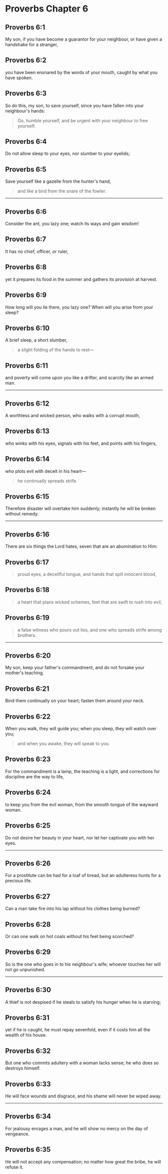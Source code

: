 # Proverbs Chapter 6

## Proverbs 6:1

My son, if you have become a guarantor for your neighbour, or have given a handshake for a stranger,

## Proverbs 6:2

you have been ensnared by the words of your mouth, caught by what you have spoken.

## Proverbs 6:3

So do this, my son, to save yourself, since you have fallen into your neighbour's hands:

> Go, humble yourself, and be urgent with your neighbour to free yourself.

## Proverbs 6:4

Do not allow sleep to your eyes, nor slumber to your eyelids;

## Proverbs 6:5

Save yourself like a gazelle from the hunter's hand,

> and like a bird from the snare of the fowler.

---

## Proverbs 6:6

Consider the ant, you lazy one; watch its ways and gain wisdom!

## Proverbs 6:7

It has no chief, officer, or ruler,

## Proverbs 6:8

yet it prepares its food in the summer and gathers its provision at harvest.

## Proverbs 6:9

How long will you lie there, you lazy one? When will you arise from your sleep?

## Proverbs 6:10

A brief sleep, a short slumber,

> a slight folding of the hands to rest—

## Proverbs 6:11

and poverty will come upon you like a drifter, and scarcity like an armed man.

---

## Proverbs 6:12

A worthless and wicked person, who walks with a corrupt mouth,

## Proverbs 6:13

who winks with his eyes, signals with his feet, and points with his fingers,

## Proverbs 6:14

who plots evil with deceit in his heart—

> he continually spreads strife.

## Proverbs 6:15

Therefore disaster will overtake him suddenly; instantly he will be broken without remedy.

---

## Proverbs 6:16

There are six things the Lord hates, seven that are an abomination to Him:

## Proverbs 6:17

> proud eyes, a deceitful tongue,
> and hands that spill innocent blood,

## Proverbs 6:18

> a heart that plans wicked schemes,
> feet that are swift to rush into evil,

## Proverbs 6:19

> a false witness who pours out lies,
> and one who spreads strife among brothers.

---

## Proverbs 6:20

My son, keep your father's commandment, and do not forsake your mother's teaching.

## Proverbs 6:21

Bind them continually on your heart; fasten them around your neck.

## Proverbs 6:22

When you walk, they will guide you; when you sleep, they will watch over you;

> and when you awake, they will speak to you.

## Proverbs 6:23

For the commandment is a lamp, the teaching is a light, and corrections for discipline are the way to life,

## Proverbs 6:24

to keep you from the evil woman, from the smooth tongue of the wayward woman.

## Proverbs 6:25

Do not desire her beauty in your heart, nor let her captivate you with her eyes.

---

## Proverbs 6:26

For a prostitute can be had for a loaf of bread, but an adulteress hunts for a precious life.

## Proverbs 6:27

Can a man take fire into his lap without his clothes being burned?

## Proverbs 6:28

Or can one walk on hot coals without his feet being scorched?

## Proverbs 6:29

So is the one who goes in to his neighbour's wife; whoever touches her will not go unpunished.

---

## Proverbs 6:30

A thief is not despised if he steals to satisfy his hunger when he is starving;

## Proverbs 6:31

yet if he is caught, he must repay sevenfold, even if it costs him all the wealth of his house.

## Proverbs 6:32

But one who commits adultery with a woman lacks sense; he who does so destroys himself.

## Proverbs 6:33

He will face wounds and disgrace, and his shame will never be wiped away.

---

## Proverbs 6:34

For jealousy enrages a man, and he will show no mercy on the day of vengeance.

## Proverbs 6:35

He will not accept any compensation; no matter how great the bribe, he will refuse it.
